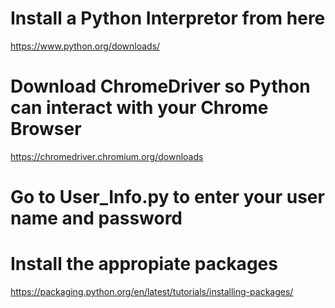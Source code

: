 <!------- Required ------->
# Install a Python Interpretor from here
https://www.python.org/downloads/
# Download ChromeDriver so Python can interact with your Chrome Browser
https://chromedriver.chromium.org/downloads
# Go to User_Info.py to enter your user name and password

<!-- Optional for troubleshooting -->
# Install the appropiate packages
https://packaging.python.org/en/latest/tutorials/installing-packages/